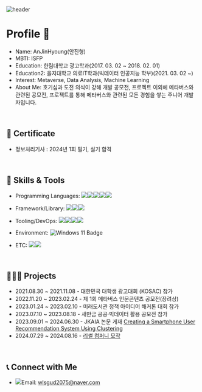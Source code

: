 ![header](https://capsule-render.vercel.app/api?type=rect&color=0:000000,100:003366&height=200&section=header&text=Welcome%20to%20jinHyoung%20An's%20Metaverse&fontSize=40&animation=fadeIn&fontColor=ffffff)

# Profile 👋

- Name: AnJinHyoung(안진형)
- MBTI: ISFP
- Education: 한림대학교 광고학과(2017. 03. 02 ~ 2018. 02. 01)
- Education2: 을지대학교 의료IT학과(빅데이터 인공지능 학부)(2021. 03. 02 ~)
- Interest: Metaverse, Data Analysis, Machine Learning
- About Me: 호기심과 도전 의식이 강해 개발 공모전, 프로젝트 이외에 메타버스와 관련된 공모전, 프로젝트를 통해 메타버스와 관련된 모든 경험을 쌓는 주니어 개발자입니다. 
  
</br>

## 📖 Certificate 

- 정보처리기사 : 2024년 1회 필기, 실기 합격

</br>


## 🔨 Skills & Tools

- Programming Languages: <img src="https://img.shields.io/badge/python-3776AB?style=plastic&logo=Python&logoColor=white"/><img src="https://img.shields.io/badge/C-A8B9CC?style=plastic&logo=C&logoColor=white"/><img src="https://img.shields.io/badge/C++-00599C?style=plastic&logo=C%2B%2B&logoColor=white"/><img src="https://img.shields.io/badge/C%23-239120?style=plastic&logo=C%20Sharp&logoColor=white"/><img src="https://img.shields.io/badge/Java-007396?style=plastic&logo=Java&logoColor=white"/>

- Framework/Library: <img src="https://img.shields.io/badge/Scikit%20learn-F7931E?style=plastic&logo=scikit-learn&logoColor=white"/><img src="https://img.shields.io/badge/LightGBM-311E88?style=plastic&logo=LightGBM&logoColor=white"/><img src="https://img.shields.io/badge/Unity-000000?style=plastic&logo=Unity&logoColor=white"/>

- Tooling/DevOps: <img src="https://img.shields.io/badge/Visual%20Studio-5C2D91?style=plastic&logo=Visual%20Studio&logoColor=white"/><img src="https://img.shields.io/badge/PyCharm-000000?style=plastic&logo=PyCharm&logoColor=white"/><img src="https://img.shields.io/badge/Google%20Colab-F9AB00?style=plastic&logo=Google%20Colab&logoColor=white"/><img src="https://img.shields.io/badge/GitHub-181717?style=plastic&logo=GitHub&logoColor=white"/>

- Environment: <img src="https://img.shields.io/badge/Windows%2011-0078D4?style=plastic&logo=Windows%2011&logoColor=white" alt="Windows 11 Badge"/>

- ETC: <img src="https://img.shields.io/badge/Photoshop-31A8FF?style=plastic&logo=Adobe%20Photoshop&logoColor=white"/><img src="https://img.shields.io/badge/Illustrator-FF9A00?style=plastic&logo=Adobe%20Illustrator&logoColor=white"/>

</br>


## 👩🏻‍💻 **Projects**

- 2021.08.30 ~ 2021.11.08 - 대한민국 대학생 광고대회 (KOSAC) 참가
- 2022.11.20 ~ 2023.02.24 - 제 1회 메타버스 인문콘텐츠 공모전(장려상)
- 2023.01.24 ~ 2023.02.10 - 미래도서관 정책 아이디어 해커톤 대회 참가
- 2023.07.10 ~ 2023.08.18 - 새만금 공공·빅데이터 활용 공모전 참가
- 2023.09.01 ~ 2024.06.30 - JKAIA 논문 게재 <a href="https://accesson.kr/jkaia/v.2/1/1/43571">Creating a Smartphone User Recommendation System Using Clustering</a>
- 2024.07.29 ~ 2024.08.16 - <a href="https://youtu.be/Gxn_cV9L-rY">리썰 컴퍼니 모작</a>

           
</br>

## 📞 Connect with Me
- <img src="https://img.shields.io/badge/Naver-03C75A?style=plastic&logo=Naver&logoColor=white"/>Email: wlsgud2075@naver.com

<!--
**kyungheee/kyungheee** is a ✨ _special_ ✨ repository because its `README.md` (this file) appears on your GitHub profile.

Here are some ideas to get you started:

- 🔭 I’m currently working on ...
- 🌱 I’m currently learning ...
- 👯 I’m looking to collaborate on ...
- 🤔 I’m looking for help with ...
- 💬 Ask me about ...
- 📫 How to reach me: ...
- 😄 Pronouns: ...
- ⚡ Fun fact: ...
-->
